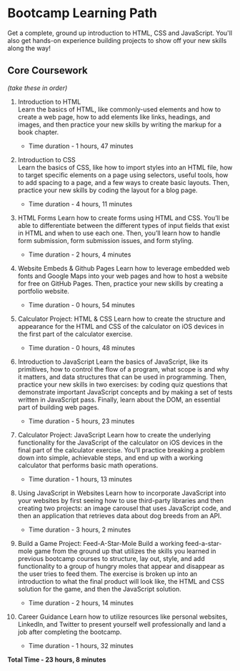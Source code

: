# Bootcamp Learning Path
Get a complete, ground up introduction to HTML, CSS and JavaScript. You'll also get hands-on experience building projects to show off your new skills along the way!

## Core Coursework
*(take these in order)*

1. Introduction to HTML  
   Learn the basics of HTML, like commonly-used elements and how to create a web page, how to add elements like links, headings, and images, and then practice your new skills by writing the markup for a book chapter.  
      - Time duration - 1 hours, 47 minutes

2. Introduction to CSS  
   Learn the basics of CSS, like how to import styles into an HTML file, how to target specific elements on a page using selectors, useful tools, how to add spacing to a page, and a few ways to create basic layouts. Then, practice your new skills by coding the layout for a blog page.  
   - Time duration - 4 hours, 11 minutes

3. HTML Forms
   Learn how to create forms using HTML and CSS. You’ll be able to differentiate between the different types of input fields that exist in HTML and when to use each one. Then, you’ll learn how to handle form submission, form submission issues, and form styling.
   - Time duration - 2 hours, 4 minutes

4. Website Embeds & Github Pages
   Learn how to leverage embedded web fonts and Google Maps into your web pages and how to host a website for free on GitHub Pages. Then, practice your new skills by creating a portfolio website.
   - Time duration - 0 hours, 54 minutes

5. Calculator Project: HTML & CSS
   Learn how to create the structure and appearance for the HTML and CSS of the calculator on iOS devices in the first part of the calculator exercise.
   - Time duration - 0 hours, 48 minutes

6. Introduction to JavaScript
   Learn the basics of JavaScript, like its primitives, how to control the flow of a program, what scope is and why it matters, and data structures that can be used in programming. Then, practice your new skills in two exercises: by coding quiz questions that demonstrate important JavaScript concepts and by making a set of tests written in JavaScript pass. Finally, learn about the DOM, an essential part of building web pages.
   - Time duration - 5 hours, 23 minutes

7. Calculator Project: JavaScript
   Learn how to create the underlying functionality for the JavaScript of the calculator on iOS devices in the final part of the calculator exercise. You’ll practice breaking a problem down into simple, achievable steps, and end up with a working calculator that performs basic math operations.
   - Time duration - 1 hours, 13 minutes 

8. Using JavaScript in Websites
   Learn how to incorporate JavaScript into your websites by first seeing how to use third-party libraries and then creating two projects: an image carousel that uses JavaScript code, and then an application that retrieves data about dog breeds from an API.
   - Time duration - 3 hours, 2 minutes

9. Build a Game Project: Feed-A-Star-Mole
   Build a working feed-a-star-mole game from the ground up that utilizes the skills you learned in previous bootcamp courses to structure, lay out, style, and add functionality to a group of hungry moles that appear and disappear as the user tries to feed them. The exercise is broken up into an introduction to what the final product will look like, the HTML and CSS solution for the game, and then the JavaScript solution.
   - Time duration - 2 hours, 14 minutes 

10. Career Guidance
    Learn how to utilize resources like personal websites, LinkedIn, and Twitter to present yourself well professionally and land a job after completing the bootcamp.
    - Time duration - 1 hours, 32 minutes

**Total Time - 23 hours, 8 minutes**


